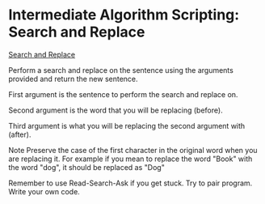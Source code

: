 # Intermediate Algorithm Scripting: Search and Replace

[Search and Replace](https://learn.freecodecamp.org/javascript-algorithms-and-data-structures/intermediate-algorithm-scripting/search-and-replace)

Perform a search and replace on the sentence using the arguments provided and return the new sentence.

First argument is the sentence to perform the search and replace on.

Second argument is the word that you will be replacing (before).

Third argument is what you will be replacing the second argument with (after).

Note
Preserve the case of the first character in the original word when you are replacing it. For example if you mean to replace the word "Book" with the word "dog", it should be replaced as "Dog"

Remember to use Read-Search-Ask if you get stuck. Try to pair program. Write your own code.
